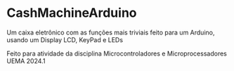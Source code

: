 # CashMachineArduino
Um caixa eletrônico com as funções mais triviais feito para um Arduino, usando um Display LCD, KeyPad e LEDs

Feito para atividade da disciplina Microcontroladores e Microprocessadores 
UEMA 2024.1
